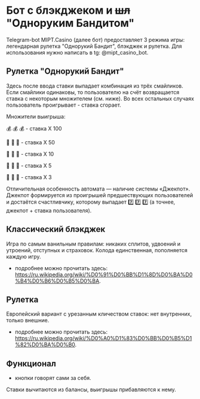 # Бот с блэкджеком и ~~шл~~ "Одноруким Бандитом"
Telegram-bot MIPT.Casino (далее бот) предоставляет 3 режима игры: легендарная рулетка "Однорукий Бандит", блэкджек и рулетка. Для использования нужно написать в tg: @mipt_casino_bot.

## Рулетка "Однорукий Бандит"
Здесь после ввода ставки выпадает комбинация из трёх смайликов. Если смайлики одинаковы, 
то пользователю на счёт возвращается ставка с некоторым множителем (см. ниже). 
Во всех остальных случаях пользователь проигрывает - ставка сгорает.

Множители выигрыша:

💰 💰 💰 - cтавка X 100

💎 💎 💎 - cтавка X 50

🍋 🍋 🍋 - ставка X 10

🍎 🍎 🍎 - ставка X 5

🍒 🍒 🍒 - ставка X 3

Отличительная особенность автомата — наличие системы «Джекпот». 
Джекпот формируется из проигрышей предшествующих пользователей и достаётся счастливчику, которому выпадает 7️⃣ 7️⃣ 7️⃣ (а точнее, джекпот + ставка пользователя).

## Классический блэкджек
Игра по самым ванильным правилам: никаких сплитов, удвоений и утроений, отступных и страховок. Колода единственная, пополняется каждую игру.
* подробнее можно прочитать здесь: https://ru.wikipedia.org/wiki/%D0%91%D0%BB%D1%8D%D0%BA%D0%B4%D0%B6%D0%B5%D0%BA. 

## Рулетка
Европейский вариант с урезанным кличеством ставок: нет внутренних, только внешние.
* подробнее можно прочитать здесь: https://ru.wikipedia.org/wiki/%D0%A0%D1%83%D0%BB%D0%B5%D1%82%D0%BA%D0%B0.

## Функционал
- кнопки говорят сами за себя.

Ставки вычитаются из балансы, выигрышы прибавляются к нему.
